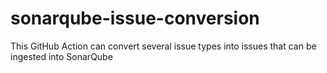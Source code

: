 # sonarqube-issue-conversion
This GitHub Action can convert several issue types into issues that can be ingested into SonarQube
